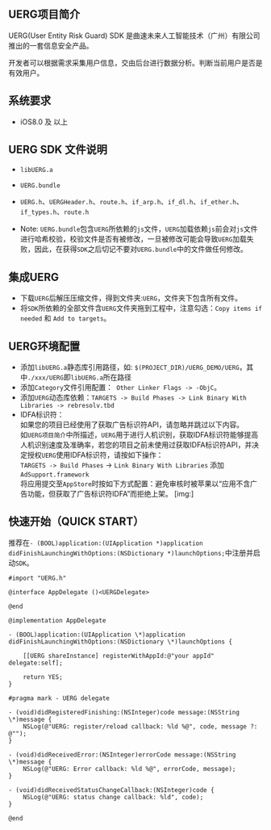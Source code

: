 
UERG项目简介
--------
UERG(User Entity Risk Guard) SDK 是曲速未来人工智能技术（广州）有限公司推出的一套信息安全产品。

开发者可以根据需求采集用户信息，交由后台进行数据分析。判断当前用户是否是有效用户。


系统要求
----

* iOS8.0 及 以上


UERG SDK 文件说明
----

* `libUERG.a`
* `UERG.bundle`
* `UERG.h`、`UERGHeader.h`、`route.h`、`if_arp.h`、`if_dl.h`、`if_ether.h`、`if_types.h`、`route.h`

* Note: `UERG.bundle`包含`UERG`所依赖的`js`文件，`UERG`加载依赖`js`前会对`js`文件进行哈希校验，校验文件是否有被修改，一旦被修改可能会导致`UERG`加载失败，因此，在获得`SDK`之后切记不要对`UERG.bundle`中的文件做任何修改。



集成UERG
----

* 下载`UERG`后解压压缩文件，得到文件夹:`UERG`，文件夹下包含所有文件。
* 将`SDK`所依赖的全部文件含`UERG`文件夹拖到工程中，注意勾选：`Copy items if needed` 和 `Add to targets`。


UERG环境配置
----

* 添加`libUERG.a`静态库引用路径，如: `$(PROJECT_DIR)/UERG_DEMO/UERG`，其中`./xxx/UERG`即`libUERG.a`所在路径
* 添加`Category`文件引用配置：` Other Linker Flags -> -ObjC`。
* 添加`UERG`动态库依赖：`TARGETS -> Build Phases -> Link Binary With Libraries -> rebresolv.tbd`
* IDFA标识符：</br>如果您的项目已经使用了获取广告标识符API，请忽略并跳过以下内容。</br>如`UERG项目简介`中所描述，`UERG`用于进行人机识别，获取IDFA标识符能够提高人机识别速度及准确率，若您的项目之前未使用过获取IDFA标识符API，并决定授权`UERG`使用IDFA标识符，请按如下操作：</br>`TARGETS -> Build Phases` -> `Link Binary With Libraries` 添加 `AdSupport.framework`</br>将应用提交至`AppStore`时按如下方式配置：避免审核时被苹果以“应用不含广告功能，但获取了广告标识符IDFA”而拒绝上架。
[img:]


快速开始（QUICK START）
----

推荐在`- (BOOL)application:(UIApplication *)application didFinishLaunchingWithOptions:(NSDictionary *)launchOptions;`中注册并启动`SDK`。

```objc
#import "UERG.h"

@interface AppDelegate ()<UERGDelegate>

@end

@implementation AppDelegate

- (BOOL)application:(UIApplication \*)application didFinishLaunchingWithOptions:(NSDictionary \*)launchOptions {

    [[UERG shareInstance] registerWithAppId:@"your appId" delegate:self];

    return YES;
}

#pragma mark - UERG delegate

- (void)didRegisteredFinishing:(NSInteger)code message:(NSString \*)message {
    NSLog(@"UERG: register/reload callback: %ld %@", code, message ?: @"");
}

- (void)didReceivedError:(NSInteger)errorCode message:(NSString \*)message {
    NSLog(@"UERG: Error callback: %ld %@", errorCode, message);
}

- (void)didReceivedStatusChangeCallback:(NSInteger)code {
    NSLog(@"UERG: status change callback: %ld", code);
}

@end
```
